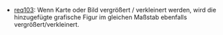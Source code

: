 * [req103](https://github.com/PolitAktiv/politaktiv-requirements/tree/master/de/requirements/req103/req103.md): Wenn Karte oder Bild vergrößert / verkleinert werden, wird die hinzugefügte grafische Figur im gleichen Maßstab ebenfalls vergrößert/verkleinert.

